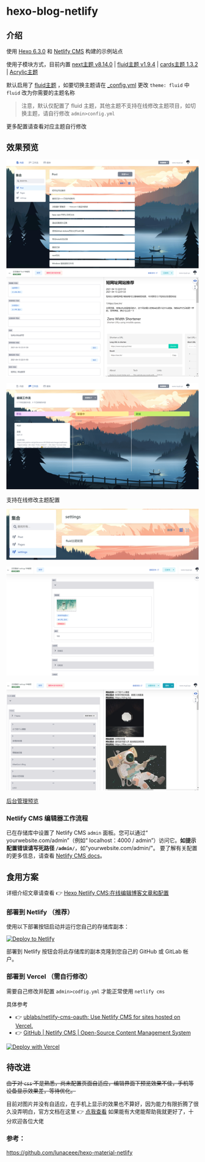 # hexo-blog-netlify

## 介绍

使用 [Hexo 6.3.0](https://hexo.io/) 和 [Netlify CMS](https://github.com/netlify/netlify-cms) 构建的示例站点

使用子模块方式，目前内置 [next主题 v8.14.0](https://github.com/next-theme/hexo-theme-next) | [fluid主题 v1.9.4](https://github.com/fluid-dev/hexo-theme-fluid) | [cards主题 1.3.2](https://github.com/ChrAlpha/hexo-theme-cards) | [Acrylic主题](https://github.com/hexo-theme-Acrylic/Hexo-Theme-Acrylic)

默认启用了 [fluid主题](https://github.com/next-theme/hexo-theme-next) ，如要切换主题请在 [_config.yml](https://github.com/leicancun/hexo-netlify/blob/main/_config.yml) 更改 `theme: fluid` 中 `fluid` 改为你需要的主题名称

> 注意，默认仅配置了 fluid 主题，其他主题不支持在线修改主题项目，如切换主题，请自行修改 `admin>config.yml`

更多配置请查看对应主题自行修改

## 效果预览

![image-20210420211303684](images/image-20210420211303684.png)
![image-20210418222435713](images/image-20210418222435713.png)

![image-20210420212403763](images/image-20210420212403763.png)

支持在线修改主题配置

![image-20210420213142628](images/image-20210420213142628.png)

![image-20210420214308165](images/image-20210420214308165.png)

![image-20210418223337304](images/image-20210418223337304.png)

[后台管理预览](https://qwqmiao.cf/admin/)

### Netlify CMS 编辑器工作流程

已在存储库中设置了 Netlify CMS `admin` 面板。您可以通过“ yourwebsite.com/admin”（例如“ localhost：4000 / admin”）访问它。**如提示配置错误请写死路径 `/admin/`**，如"yourwebsite.com/admin/"。
要了解有关配置的更多信息，请查看 [Netlify CMS docs](https://www.netlifycms.org/docs/intro/)。

## 食用方案

详细介绍文章请查看 👉 [Hexo Netlify CMS:在线编辑博客文章和配置](https://www.myql.fun/post/e00ab0f6/)

### 部署到 Netlify （推荐）

使用以下部署按钮启动并运行您自己的存储库副本：

[![Deploy to Netlify](https://www.netlify.com/img/deploy/button.svg)](https://app.netlify.com/start/deploy?repository=https://github.com/leicancun/hexo-blog-netlify&stack=cms)

部署到 Netlify 按钮会将此存储库的副本克隆到您自己的 GitHub 或 GitLab 帐户。

### 部署到 Vercel （需自行修改）

需要自己修改并配置 `admin>codfig.yml` 才能正常使用 `netlify cms`

具体参考

* 👉 [ublabs/netlify-cms-oauth: Use Netlify CMS for sites hosted on Vercel.](https://github.com/ublabs/netlify-cms-oauth)
* 👉 [GitHub | Netlify CMS | Open-Source Content Management System](https://www.netlifycms.org/docs/github-backend/)

[![Deploy with Vercel](https://vercel.com/button)](https://vercel.com/import/project?template=https://github.com/leicancun/hexo-blog-netlify.git)

## 待改进

~~由于对 `css` 不是熟悉，尚未配置页面自适应，编辑界面下预览效果不佳，手机等设备显示效果差，等待优化。~~

目前对图片并没有自适应，在手机上显示的效果也不算好，因为能力有限折腾了很久没弄明白，官方文档在这里 👉 [点我查看](https://www.netlifycms.org/docs/customization/)
如果能有大佬能帮助我就更好了，十分欢迎各位大佬

### 参考：

https://github.com/lunaceee/hexo-material-netlify
